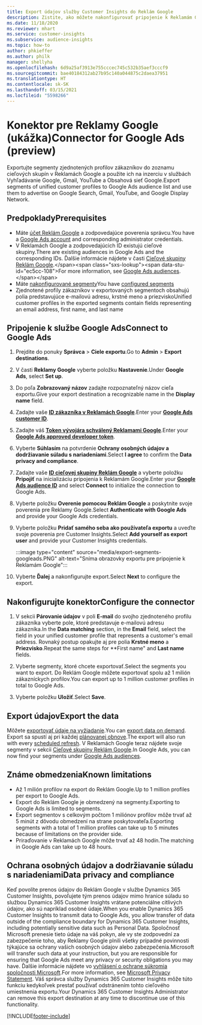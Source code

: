 ```yaml
---
title: Export údajov služby Customer Insights do Reklám Google
description: Zistite, ako môžete nakonfigurovať pripojenie k Reklamám Google.
ms.date: 11/18/2020
ms.reviewer: mhart
ms.service: customer-insights
ms.subservice: audience-insights
ms.topic: how-to
author: phkieffer
ms.author: philk
manager: shellyha
ms.openlocfilehash: 6d9a25af3913e755cccec745c532b35aef3cccf9
ms.sourcegitcommit: bae40184312ab27b95c140a044875c2daea37951
ms.translationtype: HT
ms.contentlocale: sk-SK
ms.lasthandoff: 03/15/2021
ms.locfileid: "5598266"
---
```

# <a name="connector-for-google-ads-preview"></a><span data-ttu-id="ec5cc-103">Konektor pre Reklamy Google (ukážka)</span><span class="sxs-lookup"><span data-stu-id="ec5cc-103">Connector for Google Ads (preview)</span></span>

<span data-ttu-id="ec5cc-104">Exportujte segmenty zjednotených profilov zákazníkov do zoznamu cieľových skupín v Reklamách Google a použite ich na inzerciu v službách Vyhľadávanie Google, Gmail, YouTube a Obsahová sieť Google.</span><span class="sxs-lookup"><span data-stu-id="ec5cc-104">Export segments of unified customer profiles to Google Ads audience list and use them to advertise on Google Search, Gmail, YouTube, and Google Display Network.</span></span> 

## <a name="prerequisites"></a><span data-ttu-id="ec5cc-105">Predpoklady</span><span class="sxs-lookup"><span data-stu-id="ec5cc-105">Prerequisites</span></span>

-   <span data-ttu-id="ec5cc-106">Máte [účet Reklám Google](https://ads.google.com/) a zodpovedajúce poverenia správcu.</span><span class="sxs-lookup"><span data-stu-id="ec5cc-106">You have a [Google Ads account](https://ads.google.com/) and corresponding administrator credentials.</span></span>
-   <span data-ttu-id="ec5cc-107">V Reklamách Google a zodpovedajúcich ID existujú cieľové skupiny.</span><span class="sxs-lookup"><span data-stu-id="ec5cc-107">There are existing audiences in Google Ads and the corresponding IDs.</span></span> <span data-ttu-id="ec5cc-108">Ďalšie informácie nájdete v časti [Cieľové skupiny Reklám Google](https://support.google.com/google-ads/answer/7558048?hl=en#:~:text=Audience%20lists%20is%20a%20section,Display%20Network%20through%20remarketing%20campaigns.).</span><span class="sxs-lookup"><span data-stu-id="ec5cc-108">For more information, see [Google Ads audiences](https://support.google.com/google-ads/answer/7558048?hl=en#:~:text=Audience%20lists%20is%20a%20section,Display%20Network%20through%20remarketing%20campaigns.).</span></span>
-   <span data-ttu-id="ec5cc-109">Máte [nakonfigurované segmenty](segments.md)</span><span class="sxs-lookup"><span data-stu-id="ec5cc-109">You have [configured segments](segments.md)</span></span>
-   <span data-ttu-id="ec5cc-110">Zjednotené profily zákazníkov v exportovaných segmentoch obsahujú polia predstavujúce e-mailovú adresu, krstné meno a priezvisko</span><span class="sxs-lookup"><span data-stu-id="ec5cc-110">Unified customer profiles in the exported segments contain fields representing an email address, first name, and last name</span></span>

## <a name="connect-to-google-ads"></a><span data-ttu-id="ec5cc-111">Pripojenie k službe Google Ads</span><span class="sxs-lookup"><span data-stu-id="ec5cc-111">Connect to Google Ads</span></span>

1. <span data-ttu-id="ec5cc-112">Prejdite do ponuky **Správca** > **Ciele exportu**.</span><span class="sxs-lookup"><span data-stu-id="ec5cc-112">Go to **Admin** > **Export destinations**.</span></span>

1. <span data-ttu-id="ec5cc-113">V časti **Reklamy Google** vyberte položku **Nastavenie**.</span><span class="sxs-lookup"><span data-stu-id="ec5cc-113">Under **Google Ads**, select **Set up**.</span></span>

1. <span data-ttu-id="ec5cc-114">Do poľa **Zobrazovaný názov** zadajte rozpoznateľný názov cieľa exportu.</span><span class="sxs-lookup"><span data-stu-id="ec5cc-114">Give your export destination a recognizable name in the **Display name** field.</span></span>

1. <span data-ttu-id="ec5cc-115">Zadajte vaše **[ID zákazníka v Reklamách Google](https://support.google.com/google-ads/answer/1704344)**.</span><span class="sxs-lookup"><span data-stu-id="ec5cc-115">Enter your **[Google Ads customer ID](https://support.google.com/google-ads/answer/1704344)**.</span></span>

1. <span data-ttu-id="ec5cc-116">Zadajte váš **[Token vývojára schválený Reklamami Google](https://developers.google.com/google-ads/api/docs/first-call/dev-token)**.</span><span class="sxs-lookup"><span data-stu-id="ec5cc-116">Enter your **[Google Ads approved developer token](https://developers.google.com/google-ads/api/docs/first-call/dev-token)**.</span></span>

1. <span data-ttu-id="ec5cc-117">Vyberte **Súhlasím** na potvrdenie **Ochrany osobných údajov a dodržiavanie súladu s nariadeniami**.</span><span class="sxs-lookup"><span data-stu-id="ec5cc-117">Select **I agree** to confirm the **Data privacy and compliance**.</span></span>

1. <span data-ttu-id="ec5cc-118">Zadajte vaše **[ID cieľovej skupiny Reklám Google](https://support.google.com/google-ads/answer/7558048?hl=en#:~:text=Audience%20lists%20is%20a%20section,Display%20Network%20through%20remarketing%20campaigns.)** a vyberte položku **Pripojiť** na inicializáciu pripojenia k Reklamám Google.</span><span class="sxs-lookup"><span data-stu-id="ec5cc-118">Enter your **[Google Ads audience ID](https://support.google.com/google-ads/answer/7558048?hl=en#:~:text=Audience%20lists%20is%20a%20section,Display%20Network%20through%20remarketing%20campaigns.)** and select **Connect** to initialize the connection to Google Ads.</span></span>

1. <span data-ttu-id="ec5cc-119">Vyberte položku **Overenie pomocou Reklám Google** a poskytnite svoje poverenia pre Reklamy Google.</span><span class="sxs-lookup"><span data-stu-id="ec5cc-119">Select **Authenticate with Google Ads** and provide your Google Ads credentials.</span></span>

1. <span data-ttu-id="ec5cc-120">Vyberte položku **Pridať samého seba ako používateľa exportu** a uveďte svoje poverenia pre Customer Insights.</span><span class="sxs-lookup"><span data-stu-id="ec5cc-120">Select **Add yourself as export user** and provide your Customer Insights credentials.</span></span>

   :::image type="content" source="media/export-segments-googleads.PNG" alt-text="Sníma obrazovky exportu pre pripojenie k Reklamám Google":::

1. <span data-ttu-id="ec5cc-122">Vyberte **Ďalej** a nakonfigurujte export.</span><span class="sxs-lookup"><span data-stu-id="ec5cc-122">Select **Next** to configure the export.</span></span>

## <a name="configure-the-connector"></a><span data-ttu-id="ec5cc-123">Nakonfigurujte konektor</span><span class="sxs-lookup"><span data-stu-id="ec5cc-123">Configure the connector</span></span>

1. <span data-ttu-id="ec5cc-124">V sekcii **Párovanie údajov** v poli **E-mail** do svojho zjednoteného profilu zákazníka vyberte pole, ktoré predstavuje e-mailovú adresu zákazníka.</span><span class="sxs-lookup"><span data-stu-id="ec5cc-124">In the **Data matching** section, in the **Email** field, select the field in your unified customer profile that represents a customer's email address.</span></span> <span data-ttu-id="ec5cc-125">Rovnaký postup opakujte aj pre polia **Krstné meno** a **Priezvisko**.</span><span class="sxs-lookup"><span data-stu-id="ec5cc-125">Repeat the same steps for \*\*First name" and **Last name** fields.</span></span>

1. <span data-ttu-id="ec5cc-126">Vyberte segmenty, ktoré chcete exportovať.</span><span class="sxs-lookup"><span data-stu-id="ec5cc-126">Select the segments you want to export.</span></span> <span data-ttu-id="ec5cc-127">Do Reklám Google môžete exportovať spolu až 1 milión zákazníckych profilov.</span><span class="sxs-lookup"><span data-stu-id="ec5cc-127">You can export up to 1 million customer profiles in total to Google Ads.</span></span>

1. <span data-ttu-id="ec5cc-128">Vyberte položku **Uložiť**.</span><span class="sxs-lookup"><span data-stu-id="ec5cc-128">Select **Save**.</span></span>

## <a name="export-the-data"></a><span data-ttu-id="ec5cc-129">Export údajov</span><span class="sxs-lookup"><span data-stu-id="ec5cc-129">Export the data</span></span>

<span data-ttu-id="ec5cc-130">Môžete [exportovať údaje na vyžiadanie](export-destinations.md).</span><span class="sxs-lookup"><span data-stu-id="ec5cc-130">You can [export data on demand](export-destinations.md).</span></span> <span data-ttu-id="ec5cc-131">Export sa spustí aj pri každej [plánovanej obnove](system.md#schedule-tab).</span><span class="sxs-lookup"><span data-stu-id="ec5cc-131">The export will also run with every [scheduled refresh](system.md#schedule-tab).</span></span> <span data-ttu-id="ec5cc-132">V Reklamách Google teraz nájdete svoje segmenty v sekcii [Cieľové skupiny Reklám Google](https://support.google.com/google-ads/answer/7558048?hl=en/).</span><span class="sxs-lookup"><span data-stu-id="ec5cc-132">In Google Ads, you can now find your segments under [Google Ads audiences](https://support.google.com/google-ads/answer/7558048?hl=en/).</span></span>

## <a name="known-limitations"></a><span data-ttu-id="ec5cc-133">Známe obmedzenia</span><span class="sxs-lookup"><span data-stu-id="ec5cc-133">Known limitations</span></span>

- <span data-ttu-id="ec5cc-134">Až 1 milión profilov na export do Reklám Google.</span><span class="sxs-lookup"><span data-stu-id="ec5cc-134">Up to 1 million profiles per export to Google Ads.</span></span>
- <span data-ttu-id="ec5cc-135">Export do Reklám Google je obmedzený na segmenty.</span><span class="sxs-lookup"><span data-stu-id="ec5cc-135">Exporting to Google Ads is limited to segments.</span></span>
- <span data-ttu-id="ec5cc-136">Export segmentov s celkovým počtom 1 miliónov profilov môže trvať až 5 minút z dôvodu obmedzení na strane poskytovateľa.</span><span class="sxs-lookup"><span data-stu-id="ec5cc-136">Exporting segments with a total of 1 million profiles can take up to 5 minutes because of limitations on the provider side.</span></span> 
- <span data-ttu-id="ec5cc-137">Priraďovanie v Reklamách Google môže trvať až 48 hodín.</span><span class="sxs-lookup"><span data-stu-id="ec5cc-137">The matching in Google Ads can take up to 48 hours.</span></span>

## <a name="data-privacy-and-compliance"></a><span data-ttu-id="ec5cc-138">Ochrana osobných údajov a dodržiavanie súladu s nariadeniami</span><span class="sxs-lookup"><span data-stu-id="ec5cc-138">Data privacy and compliance</span></span>

<span data-ttu-id="ec5cc-139">Keď povolíte prenos údajov do Reklám Google v službe Dynamics 365 Customer Insights, povoľujete tým prenos údajov mimo hranice súladu so službou Dynamics 365 Customer Insights vrátane potenciálne citlivých údajov, ako sú napríklad osobné údaje.</span><span class="sxs-lookup"><span data-stu-id="ec5cc-139">When you enable Dynamics 365 Customer Insights to transmit data to Google Ads, you allow transfer of data outside of the compliance boundary for Dynamics 365 Customer Insights, including potentially sensitive data such as Personal Data.</span></span> <span data-ttu-id="ec5cc-140">Spoločnosť Microsoft prenesie tieto údaje na váš pokyn, ale vy ste zodpovední za zabezpečenie toho, aby Reklamy Google plnili všetky prípadné povinnosti týkajúce sa ochrany vašich osobných údajov alebo zabezpečenia.</span><span class="sxs-lookup"><span data-stu-id="ec5cc-140">Microsoft will transfer such data at your instruction, but you are responsible for ensuring that Google Ads meet any privacy or security obligations you may have.</span></span> <span data-ttu-id="ec5cc-141">Ďalšie informácie nájdete vo [vyhlásení o ochrane súkromia spoločnosti Microsoft](https://go.microsoft.com/fwlink/?linkid=396732).</span><span class="sxs-lookup"><span data-stu-id="ec5cc-141">For more information, see [Microsoft Privacy Statement](https://go.microsoft.com/fwlink/?linkid=396732).</span></span>
<span data-ttu-id="ec5cc-142">Váš správca služby Dynamics 365 Customer Insights môže túto funkciu kedykoľvek prestať používať odstránením tohto cieľového umiestnenia exportu.</span><span class="sxs-lookup"><span data-stu-id="ec5cc-142">Your Dynamics 365 Customer Insights Administrator can remove this export destination at any time to discontinue use of this functionality.</span></span>


[!INCLUDE[footer-include](../includes/footer-banner.md)]